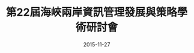 ---
layout: carousel
title: "第22屆海峽兩岸資訊管理發展與策略學術研討會"
permalink: /gallery/152
date: 2015-11-27
galleryList:
- img: "/assets/img/2015-11-27/2015-11-27_16.29.17.jpg"
- img: "/assets/img/2015-11-27/2015-11-27_16.31.32.jpg"

---